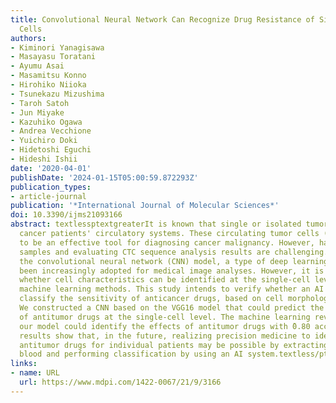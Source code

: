 ```yaml
---
title: Convolutional Neural Network Can Recognize Drug Resistance of Single Cancer
  Cells
authors:
- Kiminori Yanagisawa
- Masayasu Toratani
- Ayumu Asai
- Masamitsu Konno
- Hirohiko Niioka
- Tsunekazu Mizushima
- Taroh Satoh
- Jun Miyake
- Kazuhiko Ogawa
- Andrea Vecchione
- Yuichiro Doki
- Hidetoshi Eguchi
- Hideshi Ishii
date: '2020-04-01'
publishDate: '2024-01-15T05:00:59.872293Z'
publication_types:
- article-journal
publication: '*International Journal of Molecular Sciences*'
doi: 10.3390/ijms21093166
abstract: textlessptextgreaterIt is known that single or isolated tumor cells enter
  cancer patients' circulatory systems. These circulating tumor cells (CTCs) are thought
  to be an effective tool for diagnosing cancer malignancy. However, handling CTC
  samples and evaluating CTC sequence analysis results are challenging. Recently,
  the convolutional neural network (CNN) model, a type of deep learning model, has
  been increasingly adopted for medical image analyses. However, it is controversial
  whether cell characteristics can be identified at the single-cell level by using
  machine learning methods. This study intends to verify whether an AI system could
  classify the sensitivity of anticancer drugs, based on cell morphology during culture.
  We constructed a CNN based on the VGG16 model that could predict the efficiency
  of antitumor drugs at the single-cell level. The machine learning revealed that
  our model could identify the effects of antitumor drugs with ̃0.80 accuracies. Our
  results show that, in the future, realizing precision medicine to identify effective
  antitumor drugs for individual patients may be possible by extracting CTCs from
  blood and performing classification by using an AI system.textless/ptextgreater
links:
- name: URL
  url: https://www.mdpi.com/1422-0067/21/9/3166
---
```

